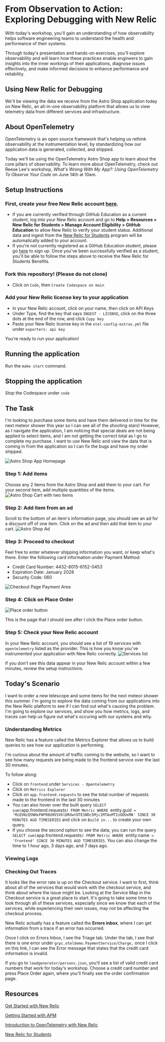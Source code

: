# From Observation to Action: Exploring Debugging with New Relic
With today's workshop, you'll gain an understanding of how observability helps software engineering teams to understand the health and performance of their systems.

Through today's presentation and hands-on exercises, you'll explore observability and will learn how these practices enable engineers to gain insights into the inner workings of their applications, diagnose issues effectively, and make informed decisions to enhance performance and reliability.

## Using New Relic for Debugging
We'll be viewing the data we receive from the Astro Shop application today on New Relic, an all-in-one observability platform that allows us to view telemetry data from different services and infrastructure.

## About OpenTelemetry
OpenTelemetry is an open source framework that's helping us rethink observability at the instrumentation level, by standardizing how our application data is generated, collected, and shipped.

Today we'll be using the OpenTelemetry Astro Shop app to learn about the core pillars of observability. To learn more about OpenTelemetry, check out Reese Lee's workshop, _What's Wrong With My App?: Using OpenTelemetry To Observe Your Code_ on June 14th at 10am.

## Setup Instructions
### First, create your free New Relic account [here](https://newrelic.com/signup).
- If you are currently verified through GitHub Education as a current student, log into your New Relic account and go to **Help > Resources > New Relic for Students > Manage Account Eligibility > GitHub Education** to allow New Relic to verify your student status. Additional data and ingest from the [New Relic for Students](https://newrelic.com/students) program will be automatically added to your account.
- If you're not currently registered as a GitHub Education student, please go [here](https://education.github.com/pack) to sign up. Once you've been successfully verified as a student, you'll be able to follow the steps above to receive the New Relic for Students Benefits.

### Fork this repository! (Please do not clone)
- Click on `Code`, then `Create Codespace on main`
### Add your New Relic license key to your application
- In your New Relic account, click on your name, then click on API Keys
- Under Type, find the key that says `INGEST - LICENSE`, click on the three dots at the end of the row, and click `Copy key`
- Paste your New Relic license key in the `otel-config-extras.yml` file under `exporters: api key`

You're ready to run your application!
## Running the application
Run the `make start` command.

## Stopping the application
Stop the Codespace under `code`

## The Task
I'm looking to purchase some items and have them delivered in time for the next meteor shower this year so I can see all of the shooting stars! However, as I navigate the application, I am noticing that special deals are not being applied to select items, and I am not getting the correct total as I go to complete my purchase. I want to use New Relic and view the data that is coming in from the application so I can fix the bugs and have my order shipped.

![Astro Shop App Homepage](screenshots/astroshop.png)

### Step 1: Add items
Choose any 2 items from the Astro Shop and add them to your cart. For your second item, add multiple quantities of the items.
![Astro Shop Cart with two items](screenshots/step1.png)
### Step 2: Add item from an ad
Scroll to the bottom of an item's information page, you should see an ad for a discount off of one item. Click on the ad and then add that item to your cart.
![Astro Shop Ad](screenshots/step3.png)
### Step 3: Proceed to checkout
Feel free to enter whatever shipping information you want, or keep what's there. Enter the following card information under Payment Method:
- Credit Card Number: 4432-8015-6152-0453
- Expiration Date: January 2028
- Security Code: 060

![Checkout Page Payment Area](screenshots/step2.png)

### Step 4: Click on Place Order
![Place order button](screenshots/step4.png)

This is the page that I should see after I click the Place order button.

### Step 5: Check your New Relic account
 In your New Relic account, you should see a list of 19 services with `opentelemetry` listed as the provider. This is how you know you've instrumented your application with New Relic correctly.
![Services list](screenshots/services.png)

If you don't see this data appear in your New Relic account within a few minutes, review the setup instructions.

## Today's Scenario

I want to order a new telescope and some items for the next meteor shower this summer. I'm going to explore the data coming from our applications into the New Relic platform to see if I can find out what's causing the problem. I'm going to explore our services, and show you how metrics, logs, and traces can help us figure out what's occuring with our systems and why.

### Understanding Metrics
New Relic has a feature called the Metrics Explorer that allows us to build queries to see how our application is performing.

I'm curious about the amount of traffic coming to the website, so I want to see how many requests are being made to the frontend service over the last 30 minutes.

To follow along:
- Click on `frontend` under `Services - Opentelemetry`
- Click on `Metrics Explorer`
- Click on `app.frontend.requests` to see the total number of requests made to the frontend in the last 30 minutes
- You can also hover over the built query `SELECT sum(`app.frontend.requests`) FROM Metric WHERE `entity.guid` = 'MzQ5NzQ5NHxFWFR8U0VSVklDRXwtOTE1NDc5Mjc1MTAxMTIzODUxMA' SINCE 30 MINUTES AGO TIMESERIES` and click on `Build in...` to create your own query.
- If you choose the second option to see the data, you can run the query `SELECT sum(`app.frontend.requests`) FROM Metric WHERE `entity.name` = 'frontend' SINCE 30 MINUTES AGO TIMESERIES`. You can also change the time to 1 hour ago, 3 days ago, and 7 days ago.

### Viewing Logs


### Checking Out Traces
It looks like the error rate is up on the Checkout service. I want to first, think about all of the services that would work with the checkout service, and think about where the issue might be. Looking at the Service Map in the Checkout service is a great place to start. It's going to take some time to look through all of these services, especially since we know that each of the services, while experiencing their own issues, may not be affecting the checkout process. 

New Relic actually has a feature called the **Errors inbox**, where I can get information from a trace if an error has occurred.

Once I click on Errors Inbox, I see the Triage tab. Under the tab, I see that there is one error under `grpc.oteldemo.PaymentService/Charge,` once I click on this link, I can see the Error message that states that the credit card information is invalid.

If you go to `loadgenerator/persons.json`, you'll see a list of valid credit card numbers that work for today's workshop. Choose a credit card number and press Place Order again, where you'll finally see the order confirmation page.

## Resources
[Get Started with New Relic](https://docs.newrelic.com/docs/new-relic-solutions/get-started/intro-new-relic/)

[Getting Started with APM](https://docs.newrelic.com/docs/apm/new-relic-apm/getting-started/introduction-apm/)



[Introduction to OpenTelemetry with New Relic](https://docs.newrelic.com/docs/more-integrations/open-source-telemetry-integrations/opentelemetry/opentelemetry-introduction/)

[New Relic for Students](https://newrelic.com/students)
